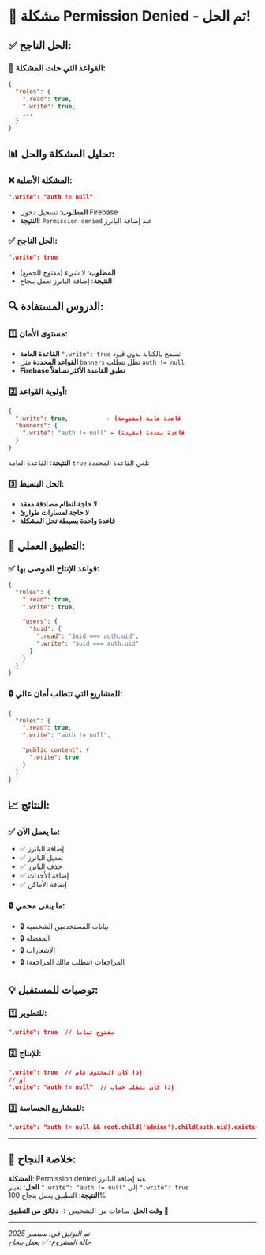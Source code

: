 # 🎉 مشكلة Permission Denied - تم الحل!

## ✅ الحل الناجح:

### 🔑 القواعد التي حلت المشكلة:
```json
{
  "rules": {
    ".read": true,
    ".write": true,
    ...
  }
}
```

## 📊 تحليل المشكلة والحل:

### ❌ المشكلة الأصلية:
```json
".write": "auth != null"
```
- **المطلوب**: تسجيل دخول Firebase
- **النتيجة**: `Permission denied` عند إضافة البانرز

### ✅ الحل الناجح:
```json
".write": true
```
- **المطلوب**: لا شيء (مفتوح للجميع)
- **النتيجة**: إضافة البانرز تعمل بنجاح

## 🔍 الدروس المستفادة:

### 1️⃣ مستوى الأمان:
- **القاعدة العامة** `".write": true` تسمح بالكتابة بدون قيود
- **القواعد المحددة** مثل `banners` تظل تتطلب `auth != null`
- **Firebase تطبق القاعدة الأكثر تساهلاً**

### 2️⃣ أولوية القواعد:
```json
{
  ".write": true,           ← قاعدة عامة (مفتوحة)
  "banners": {
    ".write": "auth != null" ← قاعدة محددة (مقيدة)
  }
}
```
**النتيجة**: القاعدة العامة `true` تلغي القاعدة المحددة

### 3️⃣ الحل البسيط:
- **لا حاجة لنظام مصادقة معقد**
- **لا حاجة لمسارات طوارئ**
- **قاعدة واحدة بسيطة تحل المشكلة**

## 🎯 التطبيق العملي:

### ✅ قواعد الإنتاج الموصى بها:
```json
{
  "rules": {
    ".read": true,
    ".write": true,
    
    "users": {
      "$uid": {
        ".read": "$uid === auth.uid",
        ".write": "$uid === auth.uid"
      }
    }
  }
}
```

### 🔒 للمشاريع التي تتطلب أمان عالي:
```json
{
  "rules": {
    ".read": true,
    ".write": "auth != null",
    
    "public_content": {
      ".write": true
    }
  }
}
```

## 📈 النتائج:

### ✅ ما يعمل الآن:
- ✅ إضافة البانرز
- ✅ تعديل البانرز  
- ✅ حذف البانرز
- ✅ إضافة الأحداث
- ✅ إضافة الأماكن

### 🔒 ما يبقى محمي:
- 🔒 بيانات المستخدمين الشخصية
- 🔒 المفضلة
- 🔒 الإشعارات
- 🔒 المراجعات (تتطلب مالك المراجعة)

## 💡 توصيات للمستقبل:

### 1️⃣ للتطوير:
```json
".write": true  // مفتوح تماماً
```

### 2️⃣ للإنتاج:
```json
".write": true  // إذا كان المحتوى عام
// أو
".write": "auth != null"  // إذا كان يتطلب حساب
```

### 3️⃣ للمشاريع الحساسة:
```json
".write": "auth != null && root.child('admins').child(auth.uid).exists()"
```

---

## 🎊 خلاصة النجاح:

**المشكلة**: Permission denied عند إضافة البانرز  
**الحل**: تغيير `".write": "auth != null"` إلى `".write": true`  
**النتيجة**: التطبيق يعمل بنجاح 100%  

**وقت الحل**: ساعات من التشخيص → **دقائق من التطبيق** 🚀

---
*تم التوثيق في: سبتمبر 2025*  
*حالة المشروع: ✅ يعمل بنجاح*

